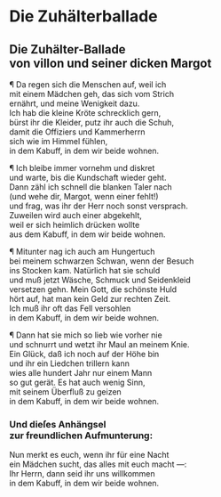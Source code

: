 # Die Zuhälterballade
<a name="104"></a>
## Die Zuhälter-Ballade <br />von villon und seiner dicken Margot

¶ Da regen sich die Menschen auf, weil ich  
mit einem Mädchen geh, das sich vom Strich  
ernährt, und meine Wenigkeit dazu.  
Ich hab die kleine Kröte schrecklich gern,  
bürst ihr die Kleider, putz ihr auch die Schuh,  
damit die Offiziers und Kammerherrn  
sich wie im Himmel fühlen,  
in dem Kabuff, in dem wir beide wohnen.

¶ Ich bleibe immer vornehm und diskret  
und warte, bis die Kundschaft wieder geht.  
Dann zähl ich schnell die blanken Taler nach  
(und wehe dir, Margot, wenn einer fehlt!)  
und frag, was ihr der Herr noch sonst versprach.  
Zuweilen wird auch einer abgekehlt,  
weil er sich heimlich drücken wollte  
aus dem Kabuff, in dem wir beide wohnen.

¶ Mitunter nag ich auch am Hungertuch   
bei meinem schwarzen Schwan, wenn der Besuch  
ins Stocken kam. Natürlich hat sie schuld  
und muß jetzt Wäsche, Schmuck und Seidenkleid  
versetzen gehn. Mein Gott, die schönste Huld  
hört auf, hat man kein Geld zur rechten Zeit.  
Ich muß ihr oft das Fell versohlen  
<a name="105"></a>in dem Kabuff, in dem wir beide wohnen.

¶ Dann hat sie mich so lieb wie vorher nie  
und schnurrt und wetzt ihr Maul an meinem Knie.  
Ein Glück, daß ich noch auf der Höhe bin  
und ihr ein Liedchen trillern kann  
wies alle hundert Jahr nur einem Mann  
so gut gerät. Es hat auch wenig Sinn,  
mit seinem Überfluß zu geizen  
in dem Kabuff, in dem wir beide wohnen.

### Und dieſes Anhängsel <br />zur freundlichen Aufmunterung:

Nun merkt es euch, wenn ihr für eine Nacht  
ein Mädchen sucht, das alles mit euch macht —:  
Ihr Herrn, dann seid ihr uns willkommen  
in dem Kabuff, in dem wir beide wohnen.
